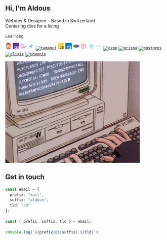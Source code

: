 ## Hi, I'm Aldous

Webdev & Designer - Based in Switzerland <br/>
Centering divs for a living <br/>

<code>Learning</code>

<a href="https://github.com/topics/html"><code><img height="20" alt="html" src="https://raw.githubusercontent.com/github/explore/80688e429a7d4ef2fca1e82350fe8e3517d3494d/topics/html/html.png"></code></a>
<a href="https://github.com/topics/css"><code><img height="20" alt="css" src="https://raw.githubusercontent.com/github/explore/8144ae7e9ec2274bdb8f76bdbdb6e6509538c7a8/topics/css/css.png"></code></a>
<a href="https://github.com/topics/sass"><code><img height="20" alt="sass" src="https://raw.githubusercontent.com/github/explore/80688e429a7d4ef2fca1e82350fe8e3517d3494d/topics/sass/sass.png"></code></a>
<a href="https://github.com/topics/tailwind"><code><img height="20" alt="tailwindcss" src="https://raw.githubusercontent.com/github/explore/261c2cda92d09ccad6f8b2dc91af32a2a5856989/topics/tailwind/tailwind.png"></code></a>
<a href="https://github.com/tamagui/tamagui"><code><img height="20" alt="tamagui" src="https://avatars.githubusercontent.com/u/94025540?s=48&v=4"></code></a>
<a href="https://github.com/topics/javascript"><code><img height="20" alt="javascript" src="https://raw.githubusercontent.com/github/explore/80688e429a7d4ef2fca1e82350fe8e3517d3494d/topics/javascript/javascript.png"></code></a>
<a href="https://github.com/topics/typescript"><code><img height="20" alt="typescript" src="https://raw.githubusercontent.com/github/explore/80688e429a7d4ef2fca1e82350fe8e3517d3494d/topics/typescript/typescript.png"></code></a>
<a href="https://github.com/topics/php"><code><img height="20" alt="php" src="https://raw.githubusercontent.com/github/explore/ccc16358ac4530c6a69b1b80c7223cd2744dea83/topics/php/php.png"></code></a>
<a href="https://github.com/topics/laravel"><code><img height="20" alt="laravel" src="https://raw.githubusercontent.com/github/explore/56a826d05cf762b2b50ecbe7d492a839b04f3fbf/topics/laravel/laravel.png"></code></a>
<a href="https://github.com/topics/react"><code><img height="20" alt="react" src="https://raw.githubusercontent.com/github/explore/80688e429a7d4ef2fca1e82350fe8e3517d3494d/topics/react/react.png"></code></a>
<a href="https://github.com/topics/next"><code><img height="20" alt="nextjs" src="https://raw.githubusercontent.com/github/explore/2ebcebd7b163b2ab12cb5a40bf29264799c81c03/topics/nextjs/nextjs.png"></code></a>
<a href="https://github.com/expo/expo"><code><img height="20" alt="expo" src="https://avatars.githubusercontent.com/u/12504344?s=48&v=4"></code></a>
<a href="https://github.com/prisma/prisma"><code><img height="20" alt="prisma" src="https://avatars.githubusercontent.com/u/17219288?s=48&v=4"></code></a>
<a href="https://github.com/topics/postgres"><code><img height="20" alt="postgres" src="https://avatars.githubusercontent.com/u/177543?s=48&v=4"></code></a>
<a href="https://github.com/topics/elixir"><code><img height="20" alt="elixir" src="https://avatars.githubusercontent.com/u/1481354?s=48&v=4"></code></a>
<a href="https://github.com/phoenixframework/phoenix"><code><img height="20" alt="phoenix" src="https://avatars.githubusercontent.com/u/6510388?s=48&v=4"></code></a>

<img src="./madeyoulook.webp" alt="i'm too lazy to put something here" />

## Get in touch

```ts
const email = {
  prefix: "mail",
  suffix: "aldous",
  tld: "ch"
};

const { prefix, suffix, tld } = email;

console.log(`${prefix}@${suffix}.${tld}`)
```
